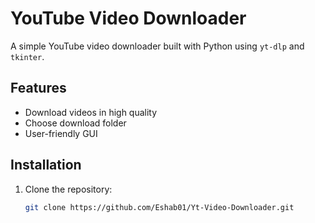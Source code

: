 # YouTube Video Downloader

A simple YouTube video downloader built with Python using `yt-dlp` and `tkinter`.

## Features
- Download videos in high quality
- Choose download folder
- User-friendly GUI

## Installation
1. Clone the repository:
   ```bash
   git clone https://github.com/Eshab01/Yt-Video-Downloader.git
